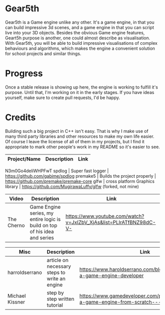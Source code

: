 # Gear5th
Gear5th is a Game engine unlike any other. It's a game engine, in that you can build impressive 3d scenes, and a game engine in that you can script live into your 3D objects. Besides the obvious Game engine features, Geart5h purpose is another, one could almost describe as visualisation. With Gear5th, you will be able to build impressive visualisations of complex behaviours and algorithms, which makes the engine a convenient solution for school projects and similar things.



# Progress
Once a stable release is showing up here, the engine is working to fulfill it's purpose. Until that, I'm working on it in the early stages. If you have ideas yourself, make sure to create pull requests, I'd be happy.

# Credits
Building such a big project in C++ isn't easy. That is why I make use of many third party libraries and other resources to make my own life easier. Of course I leave the license of all of them in my projects, but I find it appropriate to mark other people's work in my README so it's easier to see.

Project/Name     | Description                  |        Link
---------------- | ---------------------------- | ------------------------------------------------------------------------------------
N3m0Go4deliWHPFwT
spdlog           | Super fast logger            |   https://github.com/gabime/spdlog
premake5         | Builds the project properly  |   https://github.com/premake/premake-core
glfw             | cross platform Graphics library | https://github.com/MugirawaLuffy/glfw (forked, not mine)

Video            | Description                  |        Link
---------------- | ---------------------------- | ------------------------------------------------------------------------------------
The Cherno       | Game Engine series, my entire logic is build on top of his idea and series           |   https://www.youtube.com/watch?v=JxIZbV_XjAs&list=PLlrATfBNZ98dC-V-

Misc             | Description                  |        Link
---------------- | ---------------------------- | ------------------------------------------------------------------------------------
harroldserrano  |    article on necessary steps to write an engine |    https://www.haroldserrano.com/blog/how-to-become-a-game-engine-developer
Michael Kissner  |  step by step written tutorial| https://www.gamedeveloper.com/programming/writing-a-game-engine-from-scratch---part-1-messaging
